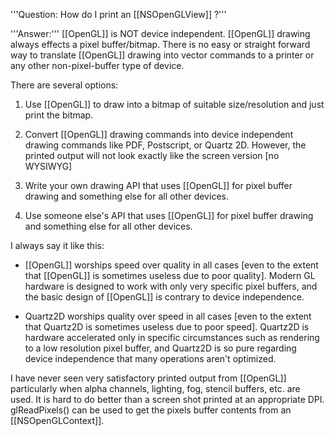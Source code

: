 '''Question: How do I print an [[NSOpenGLView]] ?'''

'''Answer:'''
[[OpenGL]] is NOT device independent.  [[OpenGL]] drawing always effects a pixel buffer/bitmap.  There is no easy or straight forward way to translate [[OpenGL]] drawing into vector commands to a printer or any other non-pixel-buffer type of device. 

There are several options:

1) Use [[OpenGL]] to draw into a bitmap of suitable size/resolution and just print the bitmap.

2) Convert [[OpenGL]] drawing commands into device independent drawing commands like PDF, Postscript, or Quartz 2D.  However, the printed output will not look exactly like the screen version [no WYSIWYG]

3) Write your own drawing API that uses [[OpenGL]] for pixel buffer drawing and something else for all other devices.

4) Use someone else's API that uses [[OpenGL]] for pixel buffer drawing and something else for all other devices.

I always say it like this: 

- [[OpenGL]] worships speed over quality in all cases [even to the extent that [[OpenGL]] is sometimes useless due to poor quality].  Modern GL hardware is designed to work with only very specific pixel buffers, and the basic design of [[OpenGL]] is contrary to device independence.  

- Quartz2D worships quality over speed in all cases [even to the extent that Quartz2D is sometimes useless due to poor speed]. Quartz2D is hardware accelerated only in specific circumstances such as rendering to a low resolution pixel buffer, and Quartz2D is so pure regarding device independence that many operations aren't optimized.

I have never seen very satisfactory printed output from [[OpenGL]] particularly when alpha channels, lighting, fog, stencil buffers, etc. are used.  It is hard to do better than a screen shot printed at an appropriate DPI.  glReadPixels() can be used to get the pixels buffer contents from an [[NSOpenGLContext]].